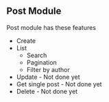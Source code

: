 ## Post Module 
Post module has these features 

- Create 
- List 
  - Search 
  - Pagination 
  - Filter by author 
- Update -  Not done yet 
- Get single post - Not done yet 
- Delete -  Not done yet 